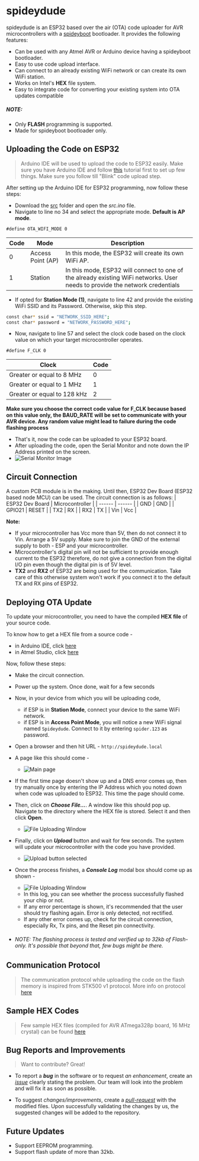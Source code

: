 # spideydude

spideydude is an ESP32 based over the air (OTA) code uploader for AVR microcontrollers with a [spideyboot](https://github.com/spider-tronix/spidey-suite/tree/master/spideyboot) bootloader. It provides the following features:
  - Can be used with any Atmel AVR or Arduino device having a spideyboot bootloader.
  - Easy to use code upload interface. 
  - Can connect to an already existing WiFi network or can create its own WiFi station.
  - Works on Intel's **HEX** file system. 
  - Easy to integrate code for converting your existing system into OTA updates compatible

##### NOTE:
- Only **FLASH** programming is supported.
- Made for spideyboot bootloader only.

## Uploading the Code on ESP32

> Arduino IDE will be used to upload the code to ESP32 easily. 
> Make sure you have Arduino IDE and follow [this](https://lastminuteengineers.com/esp32-arduino-ide-tutorial/) tutorial first to set up few things.
> Make sure you follow till "Blink" code upload step.

After setting up the Arduino IDE for ESP32 programming, now follow these steps:

- Download the [src](https://github.com/spider-tronix/spidey-suite/tree/master/spideydude/src) folder and open the *src.ino* file. 
- Navigate to line no 34 and select the appropriate mode. **Default is AP mode**.
```
#define OTA_WIFI_MODE 0
```
| Code | Mode | Description|
| ------ | ------ |------ |
| 0 | Access Point (AP) | In this mode, the ESP32 will create its own WiFi AP. |
| 1 | Station |In this mode, ESP32 will connect to one of the already existing WiFi networks. User needs to provide the network credentials|
- If opted for **Station Mode (1)**, navigate to line 42 and provide the existing WiFi SSID and its Password. Otherwise, skip this step. 
```sh
const char* ssid = "NETWORK_SSID_HERE";
const char* password = "NETWORK_PASSWORD_HERE";
```
- Now, navigate to line 57 and select the clock code based on the clock value on which your target microcontroller operates.
```
#define F_CLK 0
```
| Clock | Code |
| ----- | ----- |
| Greater or equal to 8 MHz | 0 |
| Greater or equal to 1 MHz  | 1 |
| Greater or equal to 128 kHz | 2 |

**Make sure you choose the correct code value for F_CLK because based on this value only, the BAUD_RATE will be set to communicate with your AVR device. Any random value might lead to failure during the code flashing process**

- That's it, now the code can be uploaded to your ESP32 board. 
- After uploading the code, open the Serial Monitor and note down the IP Address printed on the screen. 
- ![Serial Monitor Image](https://github.com/spider-tronix/spidey-suite/blob/master/spideydude/Images/SerialMonitor.png)

## Circuit Connection 

A custom PCB module is in the making. Until then, ESP32 Dev Board (ESP32 based node MCU) can be used. The circuit connection is as follows: 
| ESP32 Dev Board | Microcontroller |
| ------ | ------ |
| GND | GND |
| GPIO21 | RESET |
| TX2 | RX |
| RX2 | TX |
| Vin | Vcc |

**Note:**

- If your microcontroller has Vcc more than 5V, then do not connect it to Vin. Arrange a 5V supply. Make sure to join the GND of the external supply to both - ESP and your microcontroller. 
- Microcontroller's digital pin will not be sufficient to provide enough current to the ESP32 therefore, do not give a connection from the digital I/O pin even though the digital pin is of 5V level. 
- **TX2** and **RX2** of ESP32 are being used for the communication. Take care of this otherwise system won't work if you connect it to the default TX and RX pins of ESP32.


## Deploying OTA Update

To update your microcontroller, you need to have the compiled **HEX file** of your source code. 

To know how to get a HEX file from a source code - 
- in Arduino IDE, click [here](https://www.instructables.com/HOW-TO-GET-HEX-FILE-FROM-ARDUINO-/)
- in Atmel Studio, click [here](https://avrstudio5.wordpress.com/2012/05/17/creating-hex-lss-map-files-when-building/)
 
Now, follow these steps:

- Make the circuit connection. 
- Power up the system. Once done, wait for a few seconds
- Now, in your device from which you will be uploading code,
   - if ESP is in **Station Mode**, connect your device to the same WiFi network.
   - if ESP is in **Access Point Mode**, you will notice a new WiFi signal named ```Spideydude```. Connect to it by entering ```spider.123``` as password. 
- Open a browser and then hit URL - ```http://spideydude.local```
- A page like this should come - 
    - ![Main page](https://github.com/spider-tronix/spidey-suite/blob/master/spideydude/Images/MainPage.png) 
- If the first time page doesn't show up and a DNS error comes up, then try manually once by entering the IP Address which you noted down when code was uploaded to ESP32. This time the page should come. 
- Then, click on ***Choose File...***. A window like this should pop up. Navigate to the directory where the HEX file is stored. Select it and then click **Open**.
  - ![File Uploading Window](https://github.com/spider-tronix/spidey-suite/blob/master/spideydude/Images/SelectHexFile.png) 
- Finally, click on ***Upload*** button and wait for few seconds. The system will update your microcontroller with the code you have provided. 
  - ![Upload button selected](https://github.com/spider-tronix/spidey-suite/blob/master/spideydude/Images/Upload.png) 
- Once the process finishes, a ***Console Log*** modal box should come up as shown -
   - ![File Uploading Window](https://github.com/spider-tronix/spidey-suite/blob/master/spideydude/Images/AfterUpload.png) 
   - In this log, you can see whether the process successfully flashed your chip or not.
   - If any error percentage is shown, it's recommended that the user should try flashing again. Error is only detected, not rectified.
   - If any other error comes up, check for the circuit connection, especially Rx, Tx pins, and the Reset pin connectivity. 

- ###### NOTE: The flashing process is tested and verified up to 32kb of Flash-only. It's possible that beyond that, few bugs might be there. 

## Communication Protocol 

> The communication protocol while uploading the code on the flash memory is inspired from STK500 v1 protocol. More info on protocol [here](https://github.com/spider-tronix/spidey-suite/blob/master/spideyboot/PROTOCOL.md)

## Sample HEX Codes

> Few sample HEX files (compiled for AVR ATmega328p board, 16 MHz crystal) can be found [here](https://github.com/spider-tronix/spidey-suite/blob/master/spideyAVRdude/HexCodes/)

## Bug Reports and Improvements
> Want to contribute? Great!

-  To report a ***bug*** in the software or to request *an enhancement*, create an [*issue*](https://github.com/spider-tronix/spidey-suite/issues) clearly stating the problem. Our team will look into the problem and will fix it as soon as possible.

- To suggest *changes/improvements*, create a [*pull-request*](https://github.com/spider-tronix/spidey-suite/pulls) with the modified files. Upon successfully validating the changes by us, the suggested changes will be added to the repository.

## Future Updates
 - Support EEPROM programming. 
 - Support flash update of more than 32kb.
